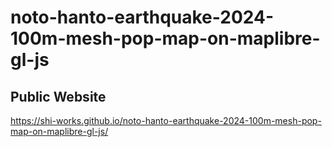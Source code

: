 # noto-hanto-earthquake-2024-100m-mesh-pop-map-on-maplibre-gl-js
## Public Website
https://shi-works.github.io/noto-hanto-earthquake-2024-100m-mesh-pop-map-on-maplibre-gl-js/
